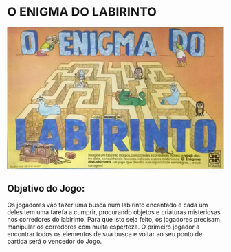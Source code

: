 # O ENIGMA DO LABIRINTO

![Cover](./back.jpg)

## Objetivo do Jogo:
Os jogadores vão fazer uma busca num labirinto encantado e cada um deles tem uma tarefa a cumprir, procurando objetos e criaturas misteriosas nos corredores do labirinto. Para que isto seja feito, os jogadores precisam manipular os corredores com muita esperteza.
O primeiro jogador a encontrar todos os elementos de sua busca e voltar ao seu ponto de partida será o vencedor do
Jogo.
